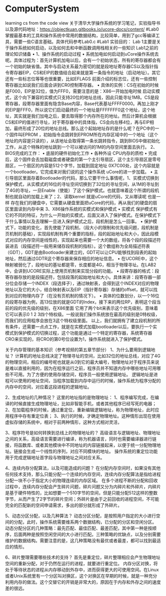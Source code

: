 # ComputerSystem
learning cs from the code view
关于清华大学操作系统的学习笔记，实验指导书以及源代码地址：https://objectkuan.gitbooks.io/ucore-docs/content/
#Lab0
掌握最基本的工具和操作系统中常用的数据结构，比较简单，用到了gcc等编译工具，需要一些C语言基础。具体代码参考Lab0.c
#Lab1
实验目的：
Lab 1主要是关于操作系统如何启动，以及如何去和中断函数调用栈相关的一些知识
Lab1之前的理论知识储备
•	1、操作系统的启动过程
•	系统加电如何启动到uCore操作系统去呢。具体过程为：首先计算机加电以后，会有一个初始状态，所有的寄存器都会有一个初始的缺省值。其中与启动关系最为密切的就是段地址寄存器CS以及指针指令寄存器EIP，CS和EIP的数值结合起来就是第一条指令的地址（启动地址）。其它还有一些标志位等等也很重要，比如EFLAGS 前面介绍的标志位，还有一些控制寄存器比如说我们后面会讲到CR0控制寄存器。
•	具体的实例：CS在初始的时候是F000，EIP是32位，值为FFF0，需要注意的是：X86一开始加电时候 启动实模式，这个向下兼容的实模式只支持20位的地址总线，因此只能寻址1MB。CS是段寄存器，段寄存器里面有隐含Base内容，Base代表基址FFFF0000。再加上刚才的EIP是FFF0，所以说它们启动最终的一个地址是FFFFFFF0这个地址，这个地址，其实就是我们加电之后，要去取得那个内存所在的地址。然后计算机会根据CS和EIP的值进行寻址，对于寄存器中的具体指，CS会向左移4位，再与EIP相加，最终形成了20位的地址总线。那么这个起始地址存的是什么呢？在PC中的一个固件叫EPROM ，初始指令会跳转到EPROM所在内存区域中的一个地址（这个地址的内容是只读的），从该地址会取得第一条长跳转指令，跳到BIOS中做初始化工作，从这个特殊的地址跳到一个可以被访问的1M的内存空间里面去执行。
2、BIOS完成的工作：
•	底层的硬件初始化工作
•	各种外设 CPU内存的质检
•	完成后，这个固件会去加载磁盘或者硬盘的第一个主引导扇区，这个主引导扇区是零号扇区，一个扇区的内容是512个字节，加载到固定地址 0X7C00处，这个内容就是一个bootloader。它完成来对我们说的这个操作系统 uCore的进一步加载。
•	主引导扇区里面存着Bootloader的代码，那么它要干什么事情呢，1、实模式切换到保护模式，从实模式的16位的寻址空间切换到了32位的寻址空间，从1M的寻址到了4G的寻址，一旦Enable（使能）了这个保护模式。也就意味着这个所谓的段机制也就自动的加载上来了；2、读取kernel 就是uCore的代码，又从哪读呢 也是一样 存在我们的硬盘中，它需要从硬盘里面把uCore的代码，再从我们的硬盘的扇区里面读到内存中来
3、X86操作系统的实模式和保护模式
•	实模式 保护模式有它的不同的特征，为什么一开始的实模式，后面又进入了保护模式。在保护模式下干什么事情以及去理解一旦进入保护模式之后，段机制是怎么一回事。
•	保护模式下，功能的变化，首先使能了段机制，（段大小的限制和优先级问题，段机制是页机制的基础），实现段机制有两个重要的指标，段的起始地址和大小，因此段模式对应的内存空间是线性的，实现起来也需要一个大的数组，将各个段的段描述符装进去（段描述符一般用来储存段机制的指标）。这个数组称为全局描述符表（GDT），GDT是由Bootloader来建立的，GDT可以让CPU能够找到段表的起始地址，然后通过GDTR这个寄存器来保存相应的地址信息。
•	在UCORE中，这个映射被弱化了，段地址的基址都是零，长度都是4G，相当于物理寻址。在LAB2中，会讲到UCORE实际上使用页机制来实现分段的功能。
•	段寄存器的格式：段寄存器存放的是段描述符，包括段落的起始地址和大小。具体来讲：段寄存器一部分位会存储一个INDEX（段选择子），通过映射表，会得到这个INDEX对应的物理地址以及它的大小，结合映射表以及EIP（指针寄存器）存储的offset，就可以找到对应的物理内存了（在没有页机制的情况下）。
•	具体的位数划分，以一个16位的段寄存器为例，高13位放的就是GDT的Index，接下来的两位RP，表明这个段当前的段的优先级的级别，在X86里面 它用了两个bit来表示这个优先级别，意味着它可以表示0 1 2 3四个特权级。一般说我们操作系统放在最高的级别是0特权级，而我们的应用程序会放在3这个特权级里面。
以上，我们就拥有了建立段机制的所有条件，还需要一点点工作，就是在实模式加载bootloader以后，要执行一个实模式到保护模式的切换过程，这个功能是通过一个特定的寄存器，系统寄存器CRO来实现的，将CRO的第0号位设置为1，操作系统就进入了保护模式。

关于内存管理的基本知识（参考视频的第五章节部分）
1、为什么要用到逻辑地址？
计算机的地址总线决定了物理寻址的空间，比如32位的地址总线，对应了4G的物理空间，相应的编号呢也就是从0到它的最大编号，物理地址对于程序员来说是难以直接利用的，因为在程序运行之前，程序员并不知道内存中哪些地址可用哪些不可用。为了方便的使用存储空间，程序员一般使用逻辑地址。
逻辑地址是进程可以使用的地址空间，当程序加载到内存中运行的时候，操作系统为程序分配的内存中的空间，对应着这段进程的逻辑地址。

2、生成地址的几种情况？
这里的地址指的是物理地址：
1、程序编写完成，在编译的时候直接生成物理地址，比如非智能手机，或者其他程序已经写死的电器；
2、在加载程序的时候，通过重定位，重新编辑逻辑地址，称为物理地址，此时应用程序中存有重定位表；
3、执行的时候，才确定物理地址。这种情形出现在使用虚拟存储的系统中，相对于前两种情形，这种方式相对灵活，

3、程序符号是如何转换到总线上的物理地址的？ 
高级语言与逻辑地址、物理地址之间的关系，高级语言需要进行编译，称为机器语言，同时也需要编译器进行链接，将函数库、或者其他模块中不同地址的内容链接起来，以便于统一分配物理地址。链接会生成一个线性的序列，对应不同模块的地址。
操作系统的重定位功能用于完成逻辑地址首字段与物理地址之间对应关系。

4、连续内存分配算法，以及可能造成的问题？
在分配内存空间时，如果没有其他任何技术支持，那么只能分配一个连续的内存空间，连续内存分配算法是指给进程分配一块不小于指定大小的物理连续的内存区域。
在多个进程不断的分配和回收过程中，连续内存分配会产生碎片问题，碎片问题又分为内碎片和外碎片，内碎片是基于硬件特性的，比如想要一个510字节的空间，但是只能分配512这样的整数字节，从而产生了2字节的碎片空间；外碎片是由于之前回收的进程空间，不可能完全的匹配新的空间申请需求，多出的部分就形成了外碎片。

5、动态分区分配，以及几种算法？
动态分区分配，是按照用户指定的大小进行空间的分配，此时，操作系统需要维系两个数据结构，已分配的分区和空闲分区。
动态分配分区的几种策略：最先匹配、最佳匹配、最差匹配，其中第一种是按顺序，后面两种是按照空闲空间的大小进行匹配。三种策略的优缺点，以及分别需要维护的数据结构。需要注意的是，这几种策略没有最优或者最差，都可以找到最适应的情形。

6、碎片整理需要哪些技术的支持？
首先是重定位，碎片整理相应会产生物理地址空间的重新分配，对于仍然在运行的进程，就要进行重定位。
内存分区对换，将处于等待状态的进程从内存移动到外存中，进而获得更大的可使用空间。在Linux或者Unix系统里有一个分区叫对换区，这个对换区在早期的时候，就是一种充分利用内存的做法。这个交替它的开销是非常大的，原因在于内存和外存之间的速度差的很远。


